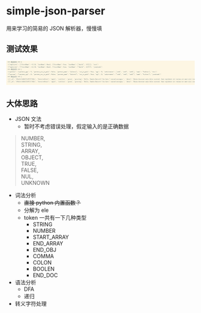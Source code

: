 # simple-json-parser
用来学习的简易的 JSON 解析器，慢慢填

## 测试效果
![](测试效果.jpg)

## 大体思路
- JSON 文法
  - 暂时不考虑错误处理，假定输入的是正确数据
> NUMBER,  
        STRING,  
        ARRAY,  
        OBJECT,  
        TRUE,  
        FALSE,  
        NUL,  
        UNKNOWN


- 词法分析
  - ~~直接 python 内置函数？~~
  - 分解为 ele
  - token 一共有一下几种类型
    - STRING
    - NUMBER
    - START_ARRAY
    - END_ARRAY
    - END_OBJ
    - COMMA
    - COLON
    - BOOLEN
    - END_DOC
- 语法分析
  - DFA
  - 递归
- 转义字符处理
